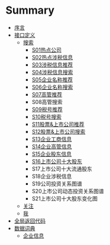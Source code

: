 # Summary

* [序言](README.md)
* [接口定义](接口定义.md)
  * [搜索](搜索.md)
    * [S01热点公司](热点公司.md)
    * [S02热点涉税信息](热点涉税事件.md)
    * [S03涉税信息推荐](涉税信息推荐.md)
    * [S04涉税信息搜索](she-shui-xin-xi-sou-suo.md)
    * [S05企业名称推荐](qi-ye-ming-cheng-tui-jian.md)
    * [S06企业名称搜索](qi-ye-ming-cheng-sou-suo.md)
    * [S07高管推荐](gao-guan-tui-jian.md)
    * S08高管搜索
    * [S09税号推荐](shui-hao-tui-jian.md)
    * [S10税号搜索](shui-hao-sou-suo.md)
    * [S11股票&上市公司推荐](gu-796826-shang-shi-gong-si-tui-jian.md)
    * [S12股票&上市公司搜索](gao-guan-sou-suo.md)
    * [S13企业工商信息](s13qi-ye-gong-shang-xin-xi.md)
    * [S14企业高管信息](s14qi-ye-gao-guan-xin-xi.md)
    * [S15企业股东信息](s15qi-ye-gu-dong-xin-xi.md)
    * [S16上市公司十大股东](s16shang-shi-gong-si-shi-da-gu-dong.md)
    * S17上市公司十大流通股东
    * S18企业涉税信息
    * S19公司投资关系图谱
    * S20上市公司动态投资关系图谱
    * S21上市公司十大股东变化图
  * [关注](guan-zhu.md)
  * [我](wo.md)
* [全局返回代码](数据词典.md)
* [数据词典](shu-ju-ci-dian.md)
  * [企业信息](shu-ju-ci-dian/qi-ye-xin-xi.md)

